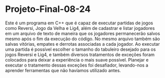 # Projeto-Final-08-24

Este é um programa em C++ que é capaz de executar partidas de jogos como Reversi, Jogo da Velha e Lig4, além de cadastrar e listar jogadores em um arquivo de texto de maneira que os jogadores permanecerão salvos mesmo após o fim da execução do código. No mesmo arquivo também são salvas vitórias, empates e derrotas associadas a cada jogador.
Ao executar uma partida é possível escolher o tamanho do tabuleiro desejado para os jogos Reversi e Lig4, e também diversos tratamentos de exceções foram colocados para deixar a experiência o mais suave possível.
Planejar e executar o tratamento dessas exceções foi desafiador, levando-nos a aprender ferramentas que não havíamos utilizado antes.
